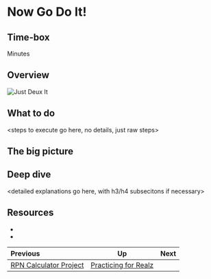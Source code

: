 # Now Go Do It!

## Time-box

<XX> Minutes

## Overview

![Just Deux It](images/Hot_Shots_part_deux.jpg)

## What to do

<steps to execute go here, no details, just raw steps>

## The big picture

<high-level concepts that can be described in a few mintues>

## Deep dive

<detailed explanations go here, with h3/h4 subsecitons if necessary>

## Resources

* [<resource name>](<resource url>)
* [<resource name>](<resource url>)

| Previous | Up | Next |
|:---------|:---:|-----:|
| [RPN Calculator Project](./rpncalc_description.md) | [Practicing for Realz](./for_realz.md) |  |
